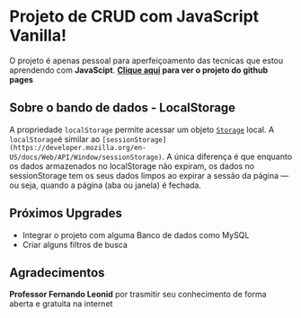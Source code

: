 # Projeto de CRUD com JavaScript Vanilla!
O projeto é apenas pessoal para aperfeiçoamento das tecnicas que estou aprendendo com **JavaScipt**. 
****[Clique aqui](https://lucasxs.github.io/CRUD---LocalStorage/)** para ver o projeto do github pages**

## Sobre o bando de dados - LocalStorage
A propriedade `localStorage` permite acessar um objeto [`Storage`](https://developer.mozilla.org/pt-BR/docs/Web/API/Storage) local. A `localStorage`é similar ao `[sessionStorage](https://developer.mozilla.org/en-US/docs/Web/API/Window/sessionStorage)`. A única diferença é que enquanto os dados armazenados no localStorage não expiram, os dados no sessionStorage tem os seus dados limpos ao expirar a sessão da página — ou seja, quando a página (aba ou janela) é fechada.

## Próximos Upgrades

 - Integrar o projeto com alguma Banco de dados como MySQL
 - Criar alguns filtros de busca
  
## Agradecimentos
**Professor Fernando Leonid** por trasmitir seu conhecimento de forma aberta e gratuita na internet
